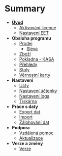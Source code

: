 # Summary

* [**Úvod**](README.md)
   * [Aktivování licence](settings/license/license.md)
   * [Nastavení EET](settings/companyEET/companyEET.md)
* **Obsluha programu**
   * [Prodej](command/sale/sale.md)
      * [Sleva](command/sale/discount.md)
   * [Zboží](command/items/items.md)
   * [Pokladna - KASA](command/cashRegister/cashRegister.md)
   * [Přehledy](command/reports/reports.md)
   * [Stoly](command/tables/tables.md)
   * [Věrnostní karty](command/loyaltyCards/loyaltyCards.md)
* **Nastavení**
   * [Účty](settings/accounts/accounts.md)
   * [Nastavení účtenky](settings/receiptSettings/receiptSettings.md)
   * [Nastavení loga](settings/logo/logo.md)
   * [Tiskárna](settings/printer/printer.md)
* **Práce s daty**
   * [Export dat](data/export/export.md)
   * [Import](data/import/import.md)
   * [Zálohování dat](data/config/config.md)
* **Podpora**
   * [Vzdálená pomoc](support/assistance/assistance.md)
   * [Aktualizace](support/update/update.md)
* **Verze a změny**
   * [Verze](versions/versions.md)

